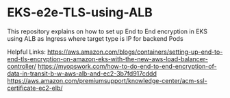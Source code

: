 # EKS-e2e-TLS-using-ALB
This repository explains on how to set up End to End encryption in EKS using ALB as Ingress where target type is IP for backend Pods

Helpful Links: 
https://aws.amazon.com/blogs/containers/setting-up-end-to-end-tls-encryption-on-amazon-eks-with-the-new-aws-load-balancer-controller/ 
https://myopswork.com/how-to-do-end-to-end-encryption-of-data-in-transit-b-w-aws-alb-and-ec2-3b7fd917cddd 
https://aws.amazon.com/premiumsupport/knowledge-center/acm-ssl-certificate-ec2-elb/
